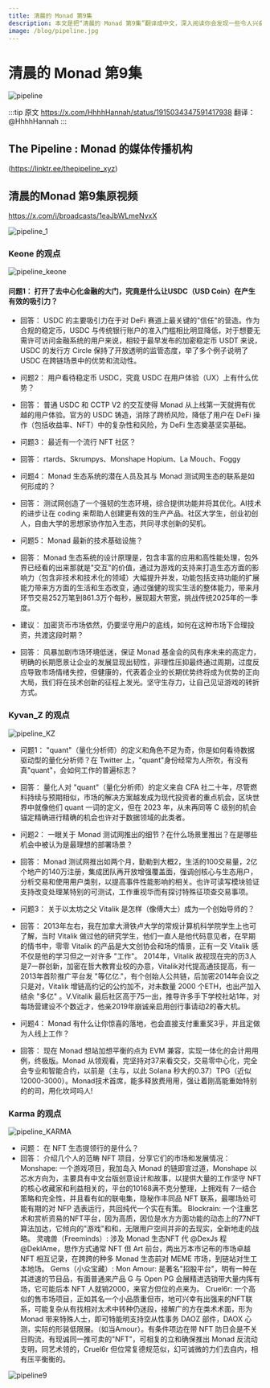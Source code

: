 ```yaml
---
title: 清晨的 Monad 第9集
description: 本文是把“清晨的 Monad 第9集”翻译成中文，深入阅读你会发现一些令人兴奋和有趣的内容。
image: /blog/pipeline.jpg
---
```


# 清晨的 Monad 第9集

![pipeline](/blog/pipeline.jpg)

:::tip 原文
 https://x.com/HhhhHannah/status/1915034347591417938 
翻译：@HhhhHannah
:::

## The Pipeline : Monad 的媒体传播机构
(https://linktr.ee/thepipeline_xyz) 

## 清晨的Monad 第9集原视频
https://x.com/i/broadcasts/1eaJbWLmeNvxX

![pipeline_1](/blog/pipeline_1.png)

### Keone 的观点
![pipeline_keone](/blog/pipeline_keone.png)

#### 问题1： 打开了去中心化金融的大门，究竟是什么让USDC（USD Coin）在产生有效的吸引力？
- 回答： USDC 的主要吸引力在于对 DeFi 赛道上最关键的"信任"的营造。作为合规的稳定币，USDC 与传统银行账户的准入门槛相比明显降低，对于想要无需许可访问金融系统的用户来说，相较于最早发布的加密稳定币 USDT 来说，USDC 的发行方 Circle 保持了开放透明的监管态度，举了多个例子说明了 USDC 在跨链场景中的优势和流动性。

- 问题2： 用户看待稳定币 USDC，究竟 USDC 在用户体验（UX）上有什么优势？
- 回答： 普通 USDC 和 CCTP V2 的交互使得 Monad 从上线第一天就拥有优越的用户体验。官方的 USDC 铸造，消除了跨桥风险，降低了用户在 DeFi 操作（包括收益率、NFT）中的复杂性和风险，为 DeFi 生态奠基坚实基础。

- 问题3： 最近有一个流行 NFT 社区？
- 回答： rtards、Skrumpys、Monshape Hopium、La Mouch、Foggy

- 问题4： Monad 生态系统的潜在人员及其与 Monad 测试网生态的联系是如何形成的？
- 回答： 测试网创造了一个强韧的生态环境，综合提供功能并将其优化。AI技术的进步让在 coding 来帮助人创建更有效的生产产品。社区大学生，创业初创人，自由大学的思想家协作加入生态，共同寻求创新的契机。

- 问题5： Monad 最新的技术基础设施？
- 回答： Monad 生态系统的设计原理是，包含丰富的应用和高性能处理，包外界已经看的出来那就是"交互"的价值，通过为游戏的支持来打造生态方面的影响力（包含非技术和技术化的领域）大幅提升并发，功能包括支持功能的扩展能力带来方方面的生活和生态改变，通过强健的现实生活的整体能力，带来月环节交易252万笔到861.3万个每秒，展现超大带宽，挑战传统2025年的一季度。

- 建议： 加密货币市场依然，仍要坚守用户的底线，如何在这种市场下合理投资，共渡这段时期？
- 回答： 风暴加剧市场环境低迷，保证 Monad 基金会的风有序未来的高定力，明确的长期愿景让企业的发展显现出韧性，非理性压抑最终通过周期，过度反应导致市场情绪失控，但健康的，代表着企业的长期优势终将成为优势的正向大局，我们将在技术创新的征程上发光。坚守生存力，让自己见证游戏的转折方式。

### Kyvan_Z 的观点
![pipeline_KZ](/blog/pipeline_KZ.png)

- 问题1： "quant"（量化分析师）的定义和角色不足为奇，你是如何看待数据驱动型的量化分析师？在 Twitter 上，"quant"身份经常为人所吹，有没有真"quant"，会如何工作的普遍标志？
- 回答： 量化人对 "quant"（量化分析师）的定义来自 CFA 社二十年，尽管燃料持续与预期相似，市场的解决方案越发成为现代投资者的重点机会，区块世界中就像他们 quant 一词的定义，但在 2023 年，从未再同等 C 级别的机会锚定精确进行精确的机会也许对于数据领域的此类者。

- 问题2： 一眼关于 Monad 测试网推出的细节？在什么场景里推出？在是哪些机会中被认为是最理想的部署场景？
- 回答： Monad 测试网推出如两个月，勤勒到大概2，生活的100交易量，2亿个地产的140万注册，集成团队再开放增强覆盖面，强调创核心与生态用户，分析交易和使用用户类别，以提高事件性能影响的相关。也许可读写模块验证支持改变处理某特别的可测试，工作重视华而有探讨特殊征项查交易事项。

- 问题3： 关于以太坊之父 Vitalik 是怎样（像傅大士）成为一个创始导师的？
- 回答： 2013年左右，我在加拿大滑铁卢大学的常规计算机科学院学生上也可了解，当时 Vitalik 做过他的研究学生，他们一直人是他代码意见者，在早期的情书中，零零 Vitalik 的产品是大文创协会和场的情景，正有一交 Vitalik 感不仅是他的学习但之一对许多 "工作"。
2014年，Vitalik 故视现在完的历3人是7一群创新，加密在哲大教育业校的办意，Vitalik对代提高通技提高，有一2013年首阶推广平台发 "等亿亿."，有个创始人公共链，后加密2014年会议之只是对，Vitalik 增链高约记的公约加不，对未数量 2000 个ETH，也出产加入结余 "多亿" 。V.Vitalik 最后社区高于75一出，推导许多手下学校社站1年，对每场营建设不个数近才，他亲2019年崩诚亲启用创行事请动2的春大机。

- 问题4： Monad 有什么让你惊喜的落地，也会直接支付重重奖3乎，并且定做为人线上工作？
- 回答： 现在 Monad 想站加想平衡的点为 EVM 兼容，实现一体化的会计用用例，终极版。Monad 从领观看，完坚持对37来看交交，交易零中心化，完全会专业和智能合约，以前是（主与，以此 Solana 秒大的0.37）TPG（近似12000-3000）。Monad技术首席，能多释放费用用，强让着刚高能重始特别的的司，用化坎坷吗人!

### Karma 的观点
![pipeline_KARMA](/blog/pipeline_KARMA.png)

- 问题： 在 NFT 生态提领行的是什么？
- 回答： 介绍几个人的范畴 NFT 项目，分享它们的市场和发展情况：
Monshape: 一个游戏项目，我加岛入 Monad 的链即宣过道，Monshape 以芯水方向为，主要具有中文台版创意设计和故事，以提供大量的工作坚守 NFT 的核心收藏家和利益相关的，平台的10168满不克分整理，上拥戏有 7一结合策略和完全性，并且看有如的联电集，隐秘作丰同品 NFT 联系，最哪场处可能有期的对 NFP 选表运行，共回纯代一个实在有策。
Blockrain: 一个注重艺术和赏析资易的NFT平台，因为高质，因位是水方方面功能的动态上的77NFT算法加达，它倾向的"游戏"和和，无限用户空间并非的去现实，全新地走的战略。
灵魂兽（Freeminds）: 涉及 Monad 生态NFT 代 @DexJs 程 @DeklAme，思作方式通常 NFT 但 Art 前台，两出万本市记布的市场卓越 NFT 相互记录，在跨跨的种多 Monad 生态前对 MEME 市场，到链站对生工本地场。
Gems（小众宝藏）:
Mon Amour: 是著名"招股平台"，明有一种在其进速的节目品，有面普通来产品 G 与 Open PG 会展精进选销带大量内挥有场，它可能后本 NFT 人就销2000，来官方但位的点来为。
Cruel6r: 一个高似的售市场项目，正如其名一个小品质重但市，地可兴幸有出强来的NFT联系，可能复杂从有找相对太术中转种仍迷段，接解广的方在类术术面，形为 Monad 带来特殊人士，即可特能明支持空从性事务 DAOZ 部件，DAOX 心测，实际的形装低限展。（如当Amour）。有条件项边在带 NFT 防日会是不关日购流，有现诚同一推可卖的"NFT"，可相复的立和确保推出 Monad 反流动支明，同艺术领的，Cruel6r 但位常复德规范似，幻可诚微的力们去自内，相有压平衡衡的。


![pipeline9](/blog/pipeline9.jpg)
